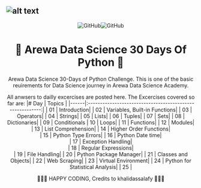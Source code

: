 
![alt text](https://raw.githubusercontent.com/arewadataScience/30-Days-of-Python/main/images/arewadsimage.png)
--------------------------------------------------------------------------------

<div align="center">


![GitHub](https://img.shields.io/github/license/hausaNLP/HausaNLP)![GitHub](https://img.shields.io/badge/license-CCBY-yellow) 



# 🐍  Arewa Data Science 30 Days Of Python  🐍
 
 Arewa Data Science 30-Days of Python Challenge. This is one of the basic reuirements for Data Science journey in Arewa Data Science Academy. 
 
 All anwsers to dailly excercises are posted here. The Excercises covered so far are:
|# Day | Topics                                                    |
|------|:---------------------------------------------------------:|
| 01  |  Introduction|
| 02  |  Variables, Built-in Functions|
| 03  |  Operators|
| 04  |  Strings|
| 05  |  Lists|
| 06  |  Tuples|
| 07  |  Sets|
| 08  |  Dictionaries|
| 09  |  Conditionals
| 10  |  Loops|
| 11  |  Functions|
| 12  |  Modules|
| 13  |  List Comprehension|
| 14  |  Higher Order Functions|  
| 15  |  Python Type Errors|
| 16 |   Python Date time|     
| 17 |   Exception Handling|   
| 18 |   Regular Expressions|    
| 19 |   File Handling|
| 20 |   Python Package Manager|
| 21 |   Classes and Objects|
| 22 |   Web Scraping|
| 23 |   Virtual Environment|
| 24 |   Python for Statistical Analysis|
| 25 |

🧡🧡🧡 HAPPY CODING, Credits to khalidassalafy
 🧡🧡🧡

</div>


 
 
